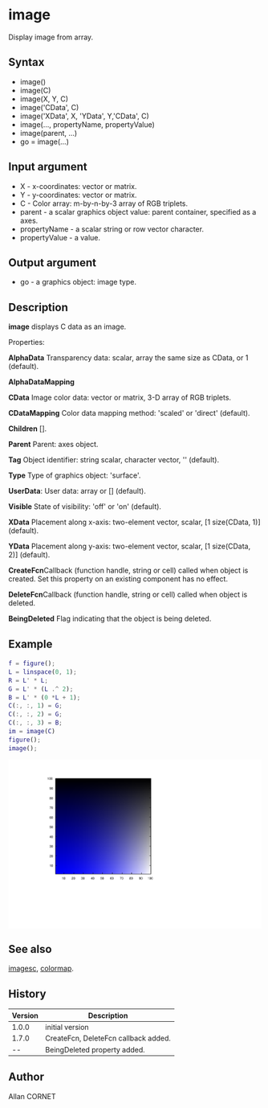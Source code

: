 # image

Display image from array.

## Syntax

- image()
- image(C)
- image(X, Y, C)
- image('CData', C)
- image('XData', X, 'YData', Y,'CData', C)
- image(..., propertyName, propertyValue)
- image(parent, ...)
- go = image(...)

## Input argument

- X - x-coordinates: vector or matrix.
- Y - y-coordinates: vector or matrix.
- C - Color array: m-by-n-by-3 array of RGB triplets.
- parent - a scalar graphics object value: parent container, specified as a axes.
- propertyName - a scalar string or row vector character.
- propertyValue - a value.

## Output argument

- go - a graphics object: image type.

## Description

  <p><b>image</b> displays C data as an image.</p>
  <p>Properties:</p>
  <p/>
  <p><b>AlphaData</b> Transparency data: scalar, array the same size as CData, or 1 (default).</p>
  <p>
    <b>AlphaDataMapping</b>
  </p>
  <p><b>CData</b> Image color data: vector or matrix, 3-D array of RGB triplets.</p>
  <p><b>CDataMapping</b> Color data mapping method: 'scaled' or 'direct' (default).</p>
  <p><b>Children</b> [].</p>
  <p><b>Parent</b> Parent: axes object.</p>
  <p><b>Tag</b> Object identifier: string scalar, character vector, '' (default).</p>
  <p><b>Type</b> Type of graphics object: 'surface'.</p>
  <p><b>UserData</b>: User data: array or [] (default).</p>
  <p><b>Visible</b> State of visibility: 'off' or 'on' (default).</p>
  <p><b>XData</b> Placement along x-axis: two-element vector, scalar, [1 size(CData, 1)] (default).</p>
  <p><b>YData</b> Placement along y-axis: two-element vector, scalar, [1 size(CData, 2)] (default).</p>
  <p/>
  <p><b>CreateFcn</b>Callback (function handle, string or cell) called when object is created.
Set this property on an existing component has no effect.</p>
  <p><b>DeleteFcn</b>Callback (function handle, string or cell) called when object is deleted.</p>
  <p><b>BeingDeleted</b> Flag indicating that the object is being deleted.</p>

## Example

```matlab
f = figure();
L = linspace(0, 1);
R = L' * L;
G = L' * (L .^ 2);
B = L' * (0 *L + 1);
C(:, :, 1) = G;
C(:, :, 2) = G;
C(:, :, 3) = B;
im = image(C)
figure();
image();
```

<img src="image_1_7F5ED429.svg" align="middle"/>

## See also

[imagesc](imagesc.md), [colormap](colormap.md).

## History

| Version | Description                          |
| ------- | ------------------------------------ |
| 1.0.0   | initial version                      |
| 1.7.0   | CreateFcn, DeleteFcn callback added. |
| --      | BeingDeleted property added.         |

## Author

Allan CORNET
